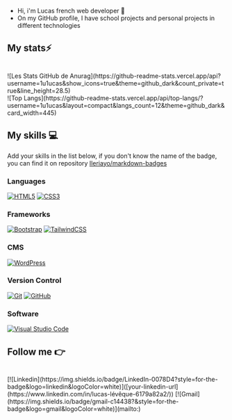 - Hi, i'm Lucas french web developer 👋
- On my GitHub profile, I have school projects and personal projects in different technologies

## My stats⚡️
<br/>
![Les Stats GitHub de Anurag](https://github-readme-stats.vercel.app/api?username=1u1ucas&show_icons=true&theme=github_dark&count_private=true&line_height=28.5)
<br/>
![Top Langs](https://github-readme-stats.vercel.app/api/top-langs/?username=1u1ucas&layout=compact&langs_count=12&theme=github_dark&card_width=445)

<br>

## My skills 💻

Add your skills in the list below, if you don't know the name of the badge, you can find it on repository [Ileriayo/markdown-badges](https://github.com/Ileriayo/markdown-badges)

### Languages

[![HTML5](https://img.shields.io/badge/html5-%23E34F26.svg?style=for-the-badge&logo=html5&logoColor=white)](https://www.w3.org/standards/webdesign/htmlcss)
[![CSS3](https://img.shields.io/badge/css3-%231572B6.svg?style=for-the-badge&logo=css3&logoColor=white)](https://www.w3.org/standards/webdesign/htmlcss)

### Frameworks

[![Bootstrap](https://img.shields.io/badge/bootstrap-%23563D7C.svg?style=for-the-badge&logo=bootstrap&logoColor=white)](https://getbootstrap.com/)
[![TailwindCSS](https://img.shields.io/badge/tailwindcss-%2338B2AC.svg?style=for-the-badge&logo=tailwind-css&logoColor=white)](https://tailwindcss.com/)

### CMS

[![WordPress](https://img.shields.io/badge/WordPress-%23117AC9.svg?style=for-the-badge&logo=WordPress&logoColor=white)](https://wordpress.org/)

### Version Control

[![Git](https://img.shields.io/badge/git-%23F05033.svg?style=for-the-badge&logo=git&logoColor=white)](https://git-scm.com/)
[![GitHub](https://img.shields.io/badge/github-%23121011.svg?style=for-the-badge&logo=github&logoColor=white)](https://github.com/theo-code33)

### Software

[![Visual Studio Code](https://img.shields.io/badge/Visual%20Studio%20Code-0078d7.svg?style=for-the-badge&logo=visual-studio-code&logoColor=white)](https://code.visualstudio.com/)

## Follow me 👉
<br/>
[![Linkedin](https://img.shields.io/badge/LinkedIn-0078D4?style=for-the-badge&logo=linkedin&logoColor=white)]([your-linkedin-url](https://www.linkedin.com/in/lucas-lévêque-6179a82a2/))
[![Gmail](https://img.shields.io/badge/gmail-c14438?&style=for-the-badge&logo=gmail&logoColor=white)](mailto:<lucasleveque17@gmail.com>)
